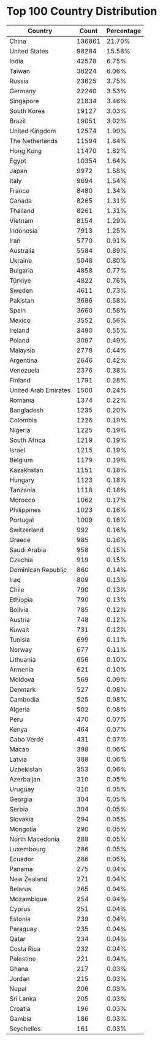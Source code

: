 # Top 100 Country Distribution
| Country | Count | Percentage |
|----|----|----|
| China | 136861 | 21.70% |
| United States | 98284 | 15.58% |
| India | 42578 | 6.75% |
| Taiwan | 38224 | 6.06% |
| Russia | 23625 | 3.75% |
| Germany | 22240 | 3.53% |
| Singapore | 21834 | 3.46% |
| South Korea | 19127 | 3.03% |
| Brazil | 19051 | 3.02% |
| United Kingdom | 12574 | 1.99% |
| The Netherlands | 11594 | 1.84% |
| Hong Kong | 11470 | 1.82% |
| Egypt | 10354 | 1.64% |
| Japan | 9972 | 1.58% |
| Italy | 9694 | 1.54% |
| France | 8480 | 1.34% |
| Canada | 8265 | 1.31% |
| Thailand | 8261 | 1.31% |
| Vietnam | 8154 | 1.29% |
| Indonesia | 7913 | 1.25% |
| Iran | 5770 | 0.91% |
| Australia | 5584 | 0.89% |
| Ukraine | 5048 | 0.80% |
| Bulgaria | 4858 | 0.77% |
| Türkiye | 4822 | 0.76% |
| Sweden | 4611 | 0.73% |
| Pakistan | 3686 | 0.58% |
| Spain | 3660 | 0.58% |
| Mexico | 3552 | 0.56% |
| Ireland | 3490 | 0.55% |
| Poland | 3097 | 0.49% |
| Malaysia | 2778 | 0.44% |
| Argentina | 2646 | 0.42% |
| Venezuela | 2376 | 0.38% |
| Finland | 1791 | 0.28% |
| United Arab Emirates | 1508 | 0.24% |
| Romania | 1374 | 0.22% |
| Bangladesh | 1235 | 0.20% |
| Colombia | 1226 | 0.19% |
| Nigeria | 1225 | 0.19% |
| South Africa | 1219 | 0.19% |
| Israel | 1215 | 0.19% |
| Belgium | 1179 | 0.19% |
| Kazakhstan | 1151 | 0.18% |
| Hungary | 1123 | 0.18% |
| Tanzania | 1118 | 0.18% |
| Morocco | 1062 | 0.17% |
| Philippines | 1023 | 0.16% |
| Portugal | 1009 | 0.16% |
| Switzerland | 992 | 0.16% |
| Greece | 985 | 0.16% |
| Saudi Arabia | 958 | 0.15% |
| Czechia | 919 | 0.15% |
| Dominican Republic | 860 | 0.14% |
| Iraq | 809 | 0.13% |
| Chile | 790 | 0.13% |
| Ethiopia | 790 | 0.13% |
| Bolivia | 785 | 0.12% |
| Austria | 748 | 0.12% |
| Kuwait | 731 | 0.12% |
| Tunisia | 699 | 0.11% |
| Norway | 677 | 0.11% |
| Lithuania | 656 | 0.10% |
| Armenia | 621 | 0.10% |
| Moldova | 569 | 0.09% |
| Denmark | 527 | 0.08% |
| Cambodia | 525 | 0.08% |
| Algeria | 502 | 0.08% |
| Peru | 470 | 0.07% |
| Kenya | 464 | 0.07% |
| Cabo Verde | 431 | 0.07% |
| Macao | 398 | 0.06% |
| Latvia | 388 | 0.06% |
| Uzbekistan | 353 | 0.06% |
| Azerbaijan | 310 | 0.05% |
| Uruguay | 310 | 0.05% |
| Georgia | 304 | 0.05% |
| Serbia | 304 | 0.05% |
| Slovakia | 294 | 0.05% |
| Mongolia | 290 | 0.05% |
| North Macedonia | 288 | 0.05% |
| Luxembourg | 286 | 0.05% |
| Ecuador | 286 | 0.05% |
| Panama | 275 | 0.04% |
| New Zealand | 271 | 0.04% |
| Belarus | 265 | 0.04% |
| Mozambique | 254 | 0.04% |
| Cyprus | 251 | 0.04% |
| Estonia | 239 | 0.04% |
| Paraguay | 235 | 0.04% |
| Qatar | 234 | 0.04% |
| Costa Rica | 232 | 0.04% |
| Palestine | 221 | 0.04% |
| Ghana | 217 | 0.03% |
| Jordan | 215 | 0.03% |
| Nepal | 206 | 0.03% |
| Sri Lanka | 205 | 0.03% |
| Croatia | 196 | 0.03% |
| Gambia | 186 | 0.03% |
| Seychelles | 161 | 0.03% |
